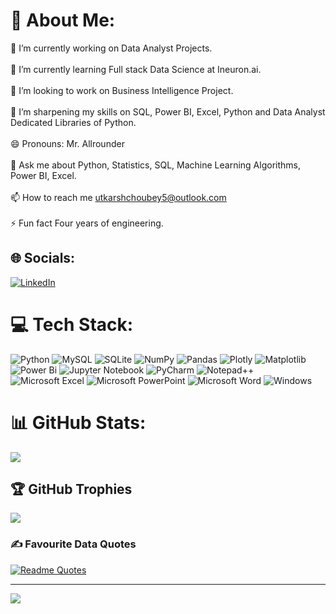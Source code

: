 # 💫 About Me:
🔭 I’m currently working on Data Analyst Projects.<br><br>🌱 I’m currently learning Full stack Data Science at Ineuron.ai.<br><br>👯 I’m looking to work on Business Intelligence Project.<br><br>🤝 I’m sharpening my skills on SQL, Power BI, Excel, Python and Data Analyst Dedicated Libraries of Python.<br><br>😄 Pronouns: Mr. Allrounder<br><br>💬 Ask me about Python, Statistics, SQL, Machine Learning Algorithms, Power BI, Excel.<br><br>📫 How to reach me utkarshchoubey5@outlook.com<br><br>⚡ Fun fact Four years of engineering.


## 🌐 Socials:
[![LinkedIn](https://img.shields.io/badge/LinkedIn-%230077B5.svg?logo=linkedin&logoColor=white)](https://linkedin.com/in/https://www.linkedin.com/in/utkarsh-376310177/) 

# 💻 Tech Stack:
![Python](https://img.shields.io/badge/python-3670A0?style=for-the-badge&logo=python&logoColor=ffdd54) ![MySQL](https://img.shields.io/badge/mysql-%2300f.svg?style=for-the-badge&logo=mysql&logoColor=white)	![SQLite](https://img.shields.io/badge/sqlite-%2307405e.svg?style=for-the-badge&logo=sqlite&logoColor=white) ![NumPy](https://img.shields.io/badge/numpy-%23013243.svg?style=for-the-badge&logo=numpy&logoColor=white) ![Pandas](https://img.shields.io/badge/pandas-%23150458.svg?style=for-the-badge&logo=pandas&logoColor=white) ![Plotly](https://img.shields.io/badge/Plotly-%233F4F75.svg?style=for-the-badge&logo=plotly&logoColor=white) ![Matplotlib](https://img.shields.io/badge/Matplotlib-%23ffffff.svg?style=for-the-badge&logo=Matplotlib&logoColor=black) ![Power Bi](https://img.shields.io/badge/power_bi-F2C811?style=for-the-badge&logo=powerbi&logoColor=black) ![Jupyter Notebook](https://img.shields.io/badge/jupyter-%23FA0F00.svg?style=for-the-badge&logo=jupyter&logoColor=white) ![PyCharm](https://img.shields.io/badge/pycharm-143?style=for-the-badge&logo=pycharm&logoColor=black&color=black&labelColor=green) ![Notepad++](https://img.shields.io/badge/Notepad++-90E59A.svg?style=for-the-badge&logo=notepad%2b%2b&logoColor=black) ![Microsoft Excel](https://img.shields.io/badge/Microsoft_Excel-217346?style=for-the-badge&logo=microsoft-excel&logoColor=white) ![Microsoft PowerPoint](https://img.shields.io/badge/Microsoft_PowerPoint-B7472A?style=for-the-badge&logo=microsoft-powerpoint&logoColor=white) ![Microsoft Word](https://img.shields.io/badge/Microsoft_Word-2B579A?style=for-the-badge&logo=microsoft-word&logoColor=white) ![Windows](https://img.shields.io/badge/Windows-0078D6?style=for-the-badge&logo=windows&logoColor=white) 

# 📊 GitHub Stats:
![](https://github-readme-streak-stats.herokuapp.com/?user=ukc1998&theme=radical&hide_border=false)<br/>

## 🏆 GitHub Trophies
![](https://github-profile-trophy.vercel.app/?username=ukc1998&theme=radical&no-frame=false&no-bg=false&margin-w=4)

### ✍️ Favourite Data Quotes
[![Readme Quotes](https://quotes-github-readme.vercel.app/api?type=vertical&theme=radical)](https://github.com/ShubhKotnala/github-readme-quotes)

---
[![](https://visitcount.itsvg.in/api?id=ukc1998&icon=0&color=0)](https://visitcount.itsvg.in)

